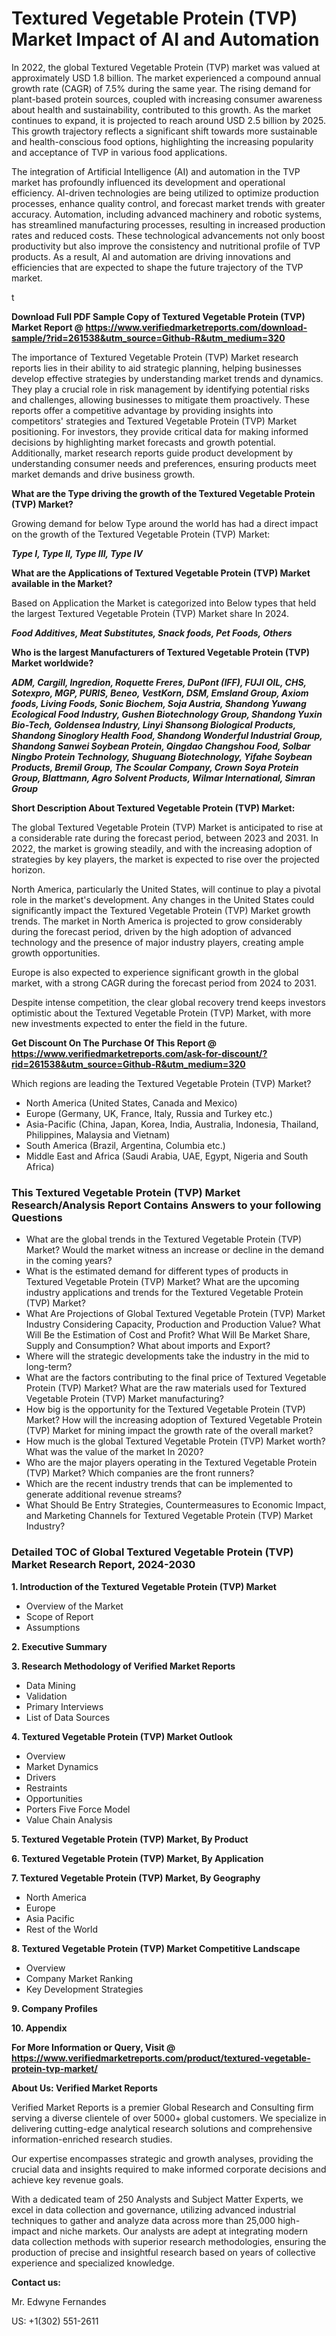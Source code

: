 <meta name="title" content="Global Textured Vegetable Protein (TVP) Market Impact of AI and Automation"><meta name="description" content="In 2022, the global Textured Vegetable Protein (TVP) market was valued at approximately USD 1.8 billion. The market experienced a compound annual growth rate (CAGR) of"><meta name="title" content="Textured Vegetable Protein (TVP) Market Size, Share, Scope, Trends, Growth, Opportunities, Analysis, Forecast"><h1>Textured Vegetable Protein (TVP) Market Impact of AI and Automation</h1><p>In 2022, the global Textured Vegetable Protein (TVP) market was valued at approximately USD 1.8 billion. The market experienced a compound annual growth rate (CAGR) of 7.5% during the same year. The rising demand for plant-based protein sources, coupled with increasing consumer awareness about health and sustainability, contributed to this growth. As the market continues to expand, it is projected to reach around USD 2.5 billion by 2025. This growth trajectory reflects a significant shift towards more sustainable and health-conscious food options, highlighting the increasing popularity and acceptance of TVP in various food applications.</p><p>The integration of Artificial Intelligence (AI) and automation in the TVP market has profoundly influenced its development and operational efficiency. AI-driven technologies are being utilized to optimize production processes, enhance quality control, and forecast market trends with greater accuracy. Automation, including advanced machinery and robotic systems, has streamlined manufacturing processes, resulting in increased production rates and reduced costs. These technological advancements not only boost productivity but also improve the consistency and nutritional profile of TVP products. As a result, AI and automation are driving innovations and efficiencies that are expected to shape the future trajectory of the TVP market.</p>t</p><p id="" class=""><strong>Download Full PDF Sample Copy of Textured Vegetable Protein (TVP) Market Report @ <a href="https://www.verifiedmarketreports.com/download-sample/?rid=261538&utm_source=Github-R&utm_medium=320" target="_blank">https://www.verifiedmarketreports.com/download-sample/?rid=261538&utm_source=Github-R&utm_medium=320</a></strong></p><p>The importance of&nbsp;Textured Vegetable Protein (TVP) Market research reports lies in their ability to aid strategic planning, helping businesses develop effective strategies by understanding market trends and dynamics. They play a crucial role in risk management by identifying potential risks and challenges, allowing businesses to mitigate them proactively. These reports offer a competitive advantage by providing insights into competitors' strategies and Textured Vegetable Protein (TVP) Market positioning. For investors, they provide critical data for making informed decisions by highlighting market forecasts and growth potential. Additionally, market research reports guide product development by understanding consumer needs and preferences, ensuring products meet market demands and drive business growth.</p><p><strong>What are the&nbsp;Type driving the growth of the Textured Vegetable Protein (TVP) Market?</strong></p><p id="" class="">Growing demand for below Type around the world has had a direct impact on the growth of the Textured Vegetable Protein (TVP) Market:</p><em><strong>Type I, Type II, Type III, Type IV</strong></em></p><strong>What are the&nbsp;Applications&nbsp;of Textured Vegetable Protein (TVP) Market available in the Market?</strong></p><p id="" class="">Based on Application the Market is categorized into Below types that held the largest Textured Vegetable Protein (TVP) Market share In 2024.</p><em><strong>Food Additives, Meat Substitutes, Snack foods, Pet Foods, Others</strong></em></p><strong>Who is the largest Manufacturers of Textured Vegetable Protein (TVP) Market worldwide?</strong></p><p><em><strong>ADM, Cargill, lngredion, Roquette Freres, DuPont (IFF), FUJI OIL, CHS, Sotexpro, MGP, PURIS, Beneo, VestKorn, DSM, Emsland Group, Axiom foods, Living Foods, Sonic Biochem, Soja Austria, Shandong Yuwang Ecological Food Industry, Gushen Biotechnology Group, Shandong Yuxin Bio-Tech, Goldensea Industry, Linyi Shansong Biological Products, Shandong Sinoglory Health Food, Shandong Wonderful Industrial Group, Shandong Sanwei Soybean Protein, Qingdao Changshou Food, Solbar Ningbo Protein Technology, Shuguang Biotechnology, Yifahe Soybean Products, Bremil Group, The Scoular Company, Crown Soya Protein Group, Blattmann, Agro Solvent Products, Wilmar International, Simran Group</strong></em></p><p id="" class=""><strong>Short Description About Textured Vegetable Protein (TVP) Market:</strong></p><p>The global Textured Vegetable Protein (TVP) Market is anticipated to rise at a considerable rate during the forecast period, between 2023 and 2031. In 2022, the market is growing steadily, and with the increasing adoption of strategies by key players, the market is expected to rise over the projected horizon.</p><p>North America, particularly the United States, will continue to play a pivotal role in the market's development. Any changes in the United States could significantly impact the Textured Vegetable Protein (TVP) Market growth trends. The market in North America is projected to grow considerably during the forecast period, driven by the high adoption of advanced technology and the presence of major industry players, creating ample growth opportunities.</p><p>Europe is also expected to experience significant growth in the global market, with a strong CAGR during the forecast period from 2024 to 2031.</p><p>Despite intense competition, the clear global recovery trend keeps investors optimistic about the Textured Vegetable Protein (TVP) Market, with more new investments expected to enter the field in the future.</p><p id="" class=""><strong>Get Discount On The Purchase Of This Report @ <a href="https://www.verifiedmarketreports.com/ask-for-discount/?rid=261538&utm_source=Github-R&utm_medium=320" target="_blank">https://www.verifiedmarketreports.com/ask-for-discount/?rid=261538&utm_source=Github-R&utm_medium=320</a></strong></p>Which regions are leading the Textured Vegetable Protein (TVP) Market?</p><ul><li>North America (United States, Canada and Mexico)</li><li>Europe (Germany, UK, France, Italy, Russia and Turkey etc.)</li><li>Asia-Pacific (China, Japan, Korea, India, Australia, Indonesia, Thailand, Philippines, Malaysia and Vietnam)</li><li>South America (Brazil, Argentina, Columbia etc.)</li><li>Middle East and Africa (Saudi Arabia, UAE, Egypt, Nigeria and South Africa)</li></ul><h3 id="" class="">This Textured Vegetable Protein (TVP) Market Research/Analysis Report Contains Answers to your following Questions</h3><ul><li>What are the global trends in the Textured Vegetable Protein (TVP) Market? Would the market witness an increase or decline in the demand in the coming years?</li><li>What is the estimated demand for different types of products in Textured Vegetable Protein (TVP) Market? What are the upcoming industry applications and trends for the Textured Vegetable Protein (TVP) Market?</li><li>What Are Projections of Global Textured Vegetable Protein (TVP) Market Industry Considering Capacity, Production and Production Value? What Will Be the Estimation of Cost and Profit? What Will Be Market Share, Supply and Consumption? What about imports and Export?</li><li>Where will the strategic developments take the industry in the mid to long-term?</li><li>What are the factors contributing to the final price of Textured Vegetable Protein (TVP) Market? What are the raw materials used for Textured Vegetable Protein (TVP) Market manufacturing?</li><li>How big is the opportunity for the Textured Vegetable Protein (TVP) Market? How will the increasing adoption of Textured Vegetable Protein (TVP) Market for mining impact the growth rate of the overall market?</li><li>How much is the global Textured Vegetable Protein (TVP) Market worth? What was the value of the market In 2020?</li><li>Who are the major players operating in the Textured Vegetable Protein (TVP) Market? Which companies are the front runners?</li><li>Which are the recent industry trends that can be implemented to generate additional revenue streams?</li><li>What Should Be Entry Strategies, Countermeasures to Economic Impact, and Marketing Channels for Textured Vegetable Protein (TVP) Market Industry?</li></ul><h3 id="" class="">Detailed TOC of Global Textured Vegetable Protein (TVP) Market Research Report, 2024-2030</h3><p id="" class=""><strong>1. Introduction of the Textured Vegetable Protein (TVP) Market</strong></p><ul><li>Overview of the Market</li><li>Scope of Report</li><li>Assumptions</li></ul><p id="" class=""><strong>2. Executive Summary</strong></p><p id="" class=""><strong>3. Research Methodology of Verified Market Reports</strong></p><ul><li>Data Mining</li><li>Validation</li><li>Primary Interviews</li><li>List of Data Sources</li></ul><p id="" class=""><strong>4. Textured Vegetable Protein (TVP) Market Outlook</strong></p><ul><li>Overview</li><li>Market Dynamics</li><li>Drivers</li><li>Restraints</li><li>Opportunities</li><li>Porters Five Force Model</li><li>Value Chain Analysis</li></ul><p id="" class=""><strong>5. Textured Vegetable Protein (TVP) Market, By Product</strong></p><p id="" class=""><strong>6. Textured Vegetable Protein (TVP) Market, By Application</strong></p><p id="" class=""><strong>7. Textured Vegetable Protein (TVP) Market, By Geography</strong></p><ul><li>North America</li><li>Europe</li><li>Asia Pacific</li><li>Rest of the World</li></ul><p id="" class=""><strong>8. Textured Vegetable Protein (TVP) Market Competitive Landscape</strong></p><ul><li>Overview</li><li>Company Market Ranking</li><li>Key Development Strategies</li></ul><p id="" class=""><strong>9. Company Profiles</strong></p><p id="" class=""><strong>10. Appendix</strong></p><p id="" class=""><strong>For More Information or Query, Visit @ <a href="https://www.verifiedmarketreports.com/product/textured-vegetable-protein-tvp-market/" target="_blank">https://www.verifiedmarketreports.com/product/textured-vegetable-protein-tvp-market/</a></strong></p><p id="" class=""><strong>About Us: Verified Market Reports</strong></p><p id="" class="">Verified Market Reports is a premier Global Research and Consulting firm serving a diverse clientele of over 5000+ global customers. We specialize in delivering cutting-edge analytical research solutions and comprehensive information-enriched research studies.</p><p id="" class="">Our expertise encompasses strategic and growth analyses, providing the crucial data and insights required to make informed corporate decisions and achieve key revenue goals.</p><p id="" class="">With a dedicated team of 250 Analysts and Subject Matter Experts, we excel in data collection and governance, utilizing advanced industrial techniques to gather and analyze data across more than 25,000 high-impact and niche markets. Our analysts are adept at integrating modern data collection methods with superior research methodologies, ensuring the production of precise and insightful research based on years of collective experience and specialized knowledge.</p><p id="" class=""><strong>Contact us:</strong></p><p id="" class="">Mr. Edwyne Fernandes</p><p id="" class="">US: +1(302) 551-2611</p>